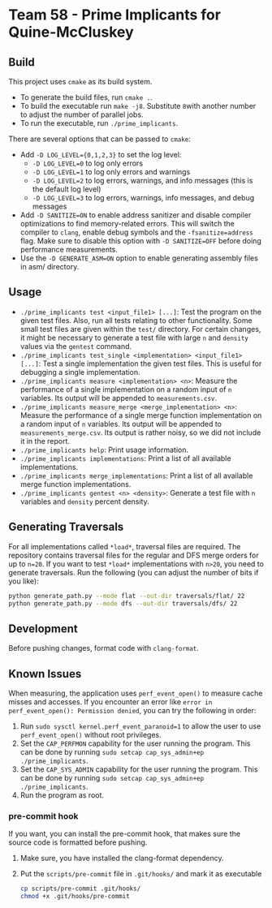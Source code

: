 # Team 58 - Prime Implicants for Quine-McCluskey

## Build

This project uses `cmake` as its build system.

- To generate the build files, run `cmake .`.
- To build the executable run `make -j8`. Substitute `8`with another number to adjust the number of parallel jobs.
- To run the executable, run `./prime_implicants`.

There are several options that can be passed to `cmake`:

- Add `-D LOG_LEVEL={0,1,2,3}` to set the log level:
  - `-D LOG_LEVEL=0` to log only errors
  - `-D LOG_LEVEL=1` to log only errors and warnings
  - `-D LOG_LEVEL=2` to log errors, warnings, and info messages (this is the default log level)
  - `-D LOG_LEVEL=3` to log errors, warnings, info messages, and debug messages
- Add `-D SANITIZE=ON` to enable address sanitizer and disable compiler optimizations to find memory-related errors. This will switch the compiler to `clang`, enable debug symbols and the `-fsanitize=address` flag.
Make sure to disable this option with `-D SANITIZE=OFF` before doing performance measurements.
- Use the `-D GENERATE_ASM=ON` option to enable generating assembly files in asm/ directory.

## Usage

- `./prime_implicants test <input_file1> [...]`: Test the program on the given test files. Also, run all tests relating to other functionality. Some small test files are given within the `test/` directory. For certain changes, it might be necessary to generate a test file with large `n` and `density` values via the `gentest` command.
- `./prime_implicants test_single <implementation> <input_file1> [...]`: Test a single implementation the given test files. This is useful for debugging a single implementation.
- `./prime_implicants measure <implementation> <n>`: Measure the performance of a single implementation on a random input of `n` variables. Its output will be appended to `measurements.csv`.
- `./prime_implicants measure_merge <merge_implementation> <n>`: Measure the performance of a single merge function implementation on a random input of `n` variables. Its output will be appended to `measurements_merge.csv`. Its output is rather noisy, so we did not include it in the report.
- `./prime_implicants help`: Print usage information.
- `./prime_implicants implementations`: Print a list of all available implementations.
- `./prime_implicants merge_implementations`: Print a list of all available merge function implementations.
- `./prime_implicants gentest <n> <density>`: Generate a test file with `n` variables and `density` percent density.

## Generating Traversals

For all implementations called `*load*`, traversal files are required.
The repository contains traversal files for the regular and DFS merge orders for up to `n=20`.
If you want to test `*load*` implementations with `n>20`, you need to generate traversals.
Run the following (you can adjust the number of bits if you like):

```sh
python generate_path.py --mode flat --out-dir traversals/flat/ 22
python generate_path.py --mode dfs --out-dir traversals/dfs/ 22
```

## Development

Before pushing changes, format code with `clang-format`.

## Known Issues

When measuring, the application uses `perf_event_open()` to measure cache misses and accesses.
If you encounter an error like `error in perf_event_open(): Permission denied`, you can try the following in order:

1. Run `sudo sysctl kernel.perf_event_paranoid=1` to allow the user to use `perf_event_open()` without root privileges.
1. Set the `CAP_PERFMON` capability for the user running the program. This can be done by running `sudo setcap cap_sys_admin+ep ./prime_implicants`.
1. Set the `CAP_SYS_ADMIN` capability for the user running the program. This can be done by running `sudo setcap cap_sys_admin+ep ./prime_implicants`.
1. Run the program as root.

### pre-commit hook

If you want, you can install the pre-commit hook, that makes sure the source code is formatted before pushing.

1. Make sure, you have installed the clang-format dependency.

2. Put the `scripts/pre-commit` file in `.git/hooks/` and mark it as executable

   ```bash
   cp scripts/pre-commit .git/hooks/
   chmod +x .git/hooks/pre-commit
   ```
